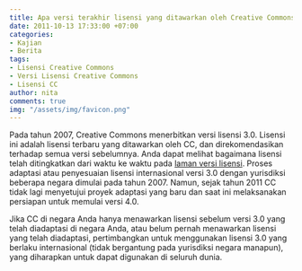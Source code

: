 ```yaml
---
title: Apa versi terakhir lisensi yang ditawarkan oleh Creative Commons?
date: 2011-10-13 17:33:00 +07:00
categories:
- Kajian
- Berita
tags:
- Lisensi Creative Commons
- Versi Lisensi Creative Commons
- Lisensi CC
author: nita
comments: true
img: "/assets/img/favicon.png"
---
```


Pada tahun 2007, Creative Commons menerbitkan versi lisensi 3.0. Lisensi ini adalah lisensi terbaru yang ditawarkan oleh CC, dan direkomendasikan terhadap semua versi sebelumnya. Anda dapat melihat bagaimana lisensi telah ditingkatkan dari waktu ke waktu pada [laman versi lisensi](http://wiki.creativecommons.org/License_versions). Proses adaptasi atau penyesuaian lisensi internasional versi 3.0 dengan yurisdiksi beberapa negara dimulai pada tahun 2007. Namun, sejak tahun 2011 CC tidak lagi menyetujui proyek adaptasi yang baru dan saat ini melaksanakan persiapan untuk memulai versi 4.0.

Jika CC di negara Anda hanya menawarkan lisensi sebelum versi 3.0 yang telah diadaptasi di negara Anda, atau belum pernah menawarkan lisensi yang telah diadaptasi, pertimbangkan untuk menggunakan lisensi 3.0 yang berlaku internasional (tidak bergantung pada yurisdiksi negara manapun), yang diharapkan untuk dapat digunakan di seluruh dunia.
